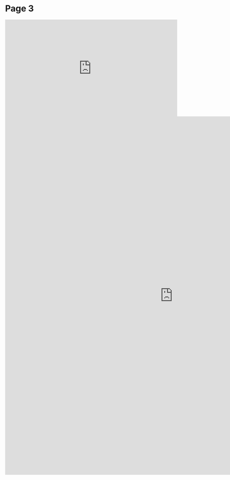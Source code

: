 <h1>Page 3</h1>

<iframe width="560" height="315" src="https://www.youtube.com/embed/l2n167F0eBc" frameborder="0" allow="accelerometer; autoplay; encrypted-media; gyroscope; picture-in-picture" allowfullscreen></iframe>

<iframe src="https://h5p.org/h5p/embed/345712" width="1090" height="1166" frameborder="0" allowfullscreen="allowfullscreen"></iframe><script src="https://h5p.org/sites/all/modules/h5p/library/js/h5p-resizer.js" charset="UTF-8"></script>

